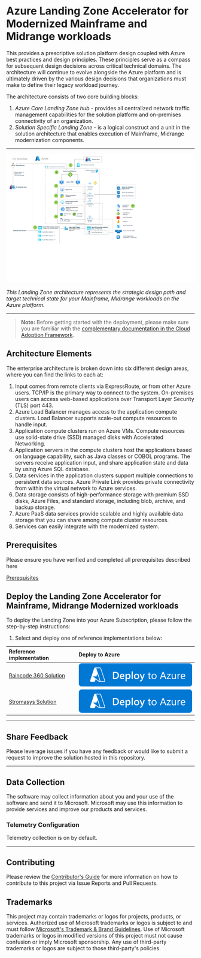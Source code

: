 # Azure Landing Zone Accelerator for Modernized Mainframe and Midrange workloads

This provides a prescriptive solution platform design coupled with Azure best practices and design principles. These principles serve as a compass for subsequent design decisions across critical technical domains. The architecture will continue to evolve alongside the Azure platform and is ultimately driven by the various design decisions that organizations must make to define their legacy workload journey.

The architecture consists of two core building blocks:

1. *Azure Core Landing Zone hub* - provides all centralized network traffic management capabilities for the solution platform and on-premises connectivity of an organization.
2. *Solution Specific Landing Zone* - is a logical construct and a unit in the solution architecture that enables execution of Mainframe, Midrange modernization components.

---
![mainframe,midrange architecture](/docs/images/malz.png)

*This Landing Zone architecture represents the strategic design path and target technical state for your Mainframe, Midrange workloads on the Azure platform.*

---

> **Note:** Before getting started with the deployment, please make sure you are familiar with the [complementary documentation in the Cloud Adoption Framework](https://learn.microsoft.com/en-us/azure/cloud-adoption-framework/).

## Architecture Elements

The enterprise architecture is broken down into six different design areas, where you can find the links to each at:

1. Input comes from remote clients via ExpressRoute, or from other Azure users. TCP/IP is the primary way to connect to the system. On-premises users can access web-based applications over Transport Layer Security (TLS) port 443.
2. Azure Load Balancer manages access to the application compute clusters. Load Balancer supports scale-out compute resources to handle input.
3. Application compute clusters run on Azure VMs. Compute resources use solid-state drive (SSD) managed disks with Accelerated Networking.
4. Application servers in the compute clusters host the applications based on language capability, such as Java classes or COBOL programs. The servers receive application input, and share application state and data by using Azure SQL database.
5. Data services in the application clusters support multiple connections to persistent data sources. Azure Private Link provides private connectivity from within the virtual network to Azure services.
6. Data storage consists of high-performance storage with premium SSD disks, Azure Files, and standard storage, including blob, archive, and backup storage.
7. Azure PaaS data services provide scalable and highly available data storage that you can share among compute cluster resources.
8. Services can easily integrate with the modernized system.

## Prerequisites

Please ensure you have verified and completed all prerequisites described here

[Prerequisites](/docs/Mainframe-Prerequisites.md)

## Deploy the Landing Zone Accelerator for Mainframe, Midrange Modernized workloads

To deploy the Landing Zone into your Azure Subscription, please follow the step-by-step instructions:

1. Select and deploy one of reference implementations below:

| Reference implementation   | Deploy to Azure |
|:---------------------------|:----------------|
|[ Raincode 360 Solution](/docs/Solutions/raincode/raincode.md)|[![`DTA-Button-ALZ`](https://raw.githubusercontent.com/Azure/azure-quickstart-templates/master/1-CONTRIBUTION-GUIDE/images/deploytoazure.svg?sanitize=true)](https://ms.portal.azure.com/#view/Microsoft_Azure_CreateUIDef/CustomDeploymentBlade/uri/https%3A%2F%2Fraw.githubusercontent.com%2Flapate%2Fazure-mainframe-landing-zone-public%2Fmain%2Finfra%2Fmain-template%2Fmain.json/uiFormDefinitionUri/https%3A%2F%2Fraw.githubusercontent.com%2Flapate%2Fazure-mainframe-landing-zone-public%2Fmain%2Fdocs%2Freference%2Fportal.mainframeLandingZone.json)|
|[ Stromasys Solution](/docs/Solutions/stromasys/stromasys.md)|[![`DTA-Button-ALZ`](https://raw.githubusercontent.com/Azure/azure-quickstart-templates/master/1-CONTRIBUTION-GUIDE/images/deploytoazure.svg?sanitize=true)](https://ms.portal.azure.com/#view/Microsoft_Azure_CreateUIDef/CustomDeploymentBlade/uri/https%3A%2F%2Fraw.githubusercontent.com%2Flapate%2Fazure-mainframe-landing-zone-public%2Fmain%2Finfra%2Fmain-template%2Fmain.json/uiFormDefinitionUri/https%3A%2F%2Fraw.githubusercontent.com%2Flapate%2Fazure-mainframe-landing-zone-public%2Fmain%2Fdocs%2Freference%2Fportal.mainframeLandingZone.json)|

---
## Share Feedback

Please leverage issues if you have any feedback or would like to submit a request to improve the solution hosted in this repository.

---
## Data Collection

The software may collect information about you and your use of the software and send it to Microsoft. Microsoft may use this information to provide services and improve our products and services.

### Telemetry Configuration

Telemetry collection is on by default.

---


## Contributing

Please review the [Contributor's Guide](./CONTRIBUTING.md) for more information on how to contribute to this project via Issue Reports and Pull Requests.

## Trademarks

This project may contain trademarks or logos for projects, products, or services. Authorized use of Microsoft 
trademarks or logos is subject to and must follow 
[Microsoft's Trademark & Brand Guidelines](https://www.microsoft.com/en-us/legal/intellectualproperty/trademarks/usage/general).
Use of Microsoft trademarks or logos in modified versions of this project must not cause confusion or imply Microsoft sponsorship.
Any use of third-party trademarks or logos are subject to those third-party's policies.
